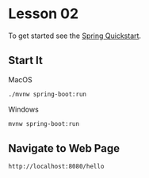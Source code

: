 # Lesson 02

To get started see the [Spring Quickstart](https://spring.io/quickstart).

## Start It

MacOS
```bash
./mvnw spring-boot:run
```

Windows
```bash
mvnw spring-boot:run
```

## Navigate to Web Page
```
http://localhost:8080/hello
```
